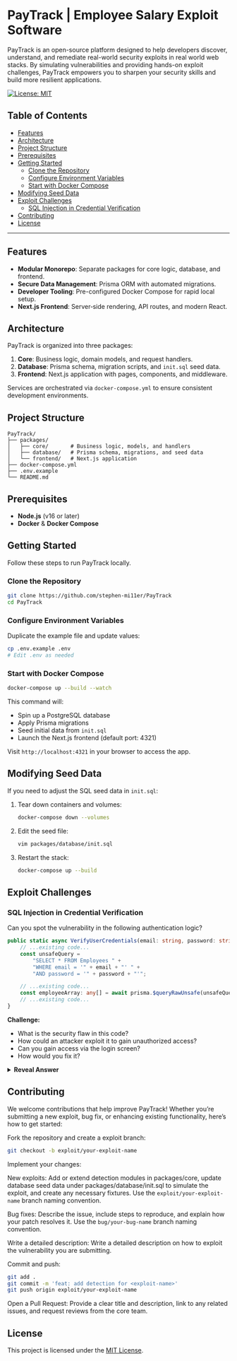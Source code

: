 <!--
PayTrack: Open-source employee salary exploit simulation platform for web application security, penetration testing, and vulnerability remediation. Hands-on challenges for learning OWASP, SQL injection, and secure coding best practices. Demo, docs, and MIT license.
-->
# PayTrack | Employee Salary Exploit Software

PayTrack is an open-source platform designed to help developers discover, understand, and remediate real-world security exploits in real world web stacks. By simulating vulnerabilities and providing hands-on exploit challenges, PayTrack empowers you to sharpen your security skills and build more resilient applications.

[![License: MIT](https://img.shields.io/badge/License-MIT-blue.svg)](LICENSE) 

## Table of Contents

* [Features](#features)
* [Architecture](#architecture)
* [Project Structure](#project-structure)
* [Prerequisites](#prerequisites)
* [Getting Started](#getting-started)
  * [Clone the Repository](#clone-the-repository)
  * [Configure Environment Variables](#configure-environment-variables)
  * [Start with Docker Compose](#start-with-docker-compose)
* [Modifying Seed Data](#modifying-seed-data)
* [Exploit Challenges](#exploit-challenges)
   * [SQL Injection in Credential Verification](#sql-injection-in-credential-verification)
* [Contributing](#contributing)
* [License](#license)

---

## Features

* **Modular Monorepo**: Separate packages for core logic, database, and frontend.
* **Secure Data Management**: Prisma ORM with automated migrations.
* **Developer Tooling**: Pre-configured Docker Compose for rapid local setup.
* **Next.js Frontend**: Server‑side rendering, API routes, and modern React.

## Architecture

PayTrack is organized into three packages:

1. **Core**: Business logic, domain models, and request handlers.
2. **Database**: Prisma schema, migration scripts, and `init.sql` seed data.
3. **Frontend**: Next.js application with pages, components, and middleware.

Services are orchestrated via `docker-compose.yml` to ensure consistent development environments.

## Project Structure

```
PayTrack/
├── packages/
│   ├── core/       # Business logic, models, and handlers
│   ├── database/   # Prisma schema, migrations, and seed data
│   └── frontend/   # Next.js application
├── docker-compose.yml
├── .env.example
└── README.md
```

## Prerequisites

* **Node.js** (v16 or later)
* **Docker** & **Docker Compose**

## Getting Started

Follow these steps to run PayTrack locally.

### Clone the Repository

```bash
git clone https://github.com/stephen-mi11er/PayTrack
cd PayTrack
```

### Configure Environment Variables

Duplicate the example file and update values:

```bash
cp .env.example .env
# Edit .env as needed
```

### Start with Docker Compose

```bash
docker-compose up --build --watch
```

This command will:

* Spin up a PostgreSQL database
* Apply Prisma migrations
* Seed initial data from `init.sql`
* Launch the Next.js frontend (default port: 4321)

Visit `http://localhost:4321` in your browser to access the app.

## Modifying Seed Data

If you need to adjust the SQL seed data in `init.sql`:

1. Tear down containers and volumes:

   ```bash
   docker-compose down --volumes
   ```

2. Edit the seed file:

   ```bash
   vim packages/database/init.sql
   ```

3. Restart the stack:

   ```bash
   docker-compose up --build
   ```

## Exploit Challenges 

### SQL Injection in Credential Verification

Can you spot the vulnerability in the following authentication logic?

```typescript
public static async VerifyUserCredentials(email: string, password: string): Promise<Employee | undefined> {
    // ...existing code...
    const unsafeQuery =
        "SELECT * FROM Employees " +
        "WHERE email = '" + email + "' " +
        "AND password = '" + password + "'";

    // ...existing code...
    const employeeArray: any[] = await prisma.$queryRawUnsafe(unsafeQuery);
    // ...existing code...
}
```

**Challenge:**
- What is the security flaw in this code?
- How could an attacker exploit it to gain unauthorized access?
- Can you gain access via the login screen?
- How would you fix it?

<details>
<summary><strong>Reveal Answer</strong></summary>

### Vulnerability: SQL Injection

This code is vulnerable to SQL injection because it directly interpolates untrusted user input (`email` and `password`) into a raw SQL query string. An attacker can craft input that alters the query logic, bypassing authentication.

**Example Attack:**
- Email: `bbender@planetexpress.com`
- Password: `' OR email='bbender@planetexpress.com'--`

This input transforms the query into:

```sql
SELECT * FROM Employees WHERE email = 'bbender@planetexpress.com' AND password = '' OR email='bbender@planetexpress.com'--'
```

The `--` comments out the rest of the query, so the password check is bypassed, and the attacker logs in as the target user.

### How to Fix
- **Never** interpolate user input directly into SQL queries.
- Use parameterized queries or Prisma's query builder:

```typescript
const employee = await prisma.employees.findFirst({
  where: { email, password }
});
```

Or, if using raw SQL, use `$queryRaw` with parameters:

```typescript
const employeeArray = await prisma.$queryRaw`SELECT * FROM Employees WHERE email = ${email} AND password = ${password}`;
```

</details>

## Contributing

We welcome contributions that help improve PayTrack! Whether you’re submitting a new exploit, bug fix, or enhancing existing functionality, here’s how to get started:

Fork the repository and create a exploit branch:

```bash
git checkout -b exploit/your-exploit-name
```

Implement your changes:

New exploits: Add or extend detection modules in packages/core, update database seed data under packages/database/init.sql to simulate the exploit, and create any necessary fixtures. Use the `exploit/your-exploit-name` branch naming convention.

Bug fixes: Describe the issue, include steps to reproduce, and explain how your patch resolves it. Use the `bug/your-bug-name` branch naming convention.

Write a detailed description: Write a detailed description on how to exploit the vulnerability you are submitting.

Commit and push:

```bash
git add .
git commit -m 'feat: add detection for <exploit-name>'
git push origin exploit/your-exploit-name
```

Open a Pull Request: Provide a clear title and description, link to any related issues, and request reviews from the core team.

## License

This project is licensed under the [MIT License](LICENSE).